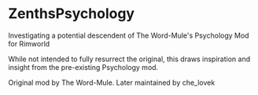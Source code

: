 # ZenthsPsychology
Investigating a potential descendent of The Word-Mule's Psychology Mod for Rimworld

While not intended to fully resurrect the original, this draws inspiration and insight from the pre-existing Psychology mod.

Original mod by The Word-Mule.
Later maintained by che_lovek
